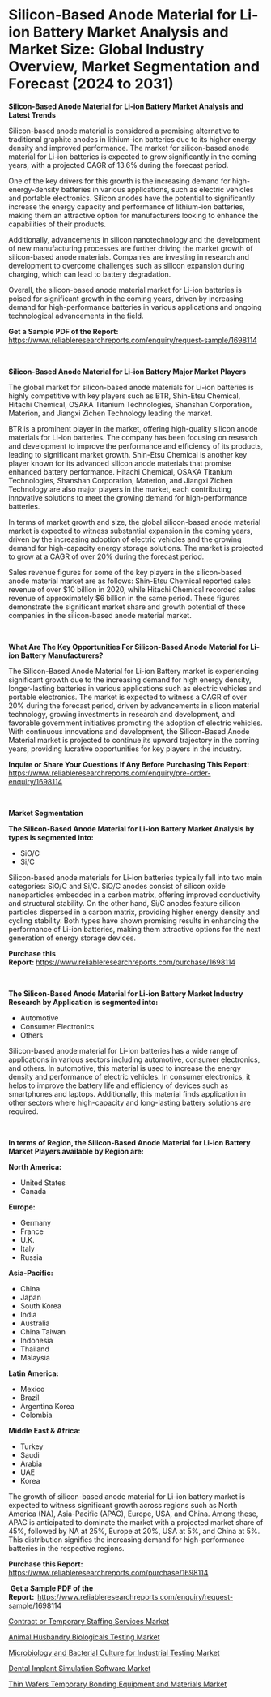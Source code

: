 <p><h1>Silicon-Based Anode Material for Li-ion Battery Market Analysis and Market Size: Global Industry Overview, Market Segmentation and Forecast (2024 to 2031)</h1></p><p><strong>Silicon-Based Anode Material for Li-ion Battery Market Analysis and Latest Trends</strong></p>
<p><p>Silicon-based anode material is considered a promising alternative to traditional graphite anodes in lithium-ion batteries due to its higher energy density and improved performance. The market for silicon-based anode material for Li-ion batteries is expected to grow significantly in the coming years, with a projected CAGR of 13.6% during the forecast period.</p><p>One of the key drivers for this growth is the increasing demand for high-energy-density batteries in various applications, such as electric vehicles and portable electronics. Silicon anodes have the potential to significantly increase the energy capacity and performance of lithium-ion batteries, making them an attractive option for manufacturers looking to enhance the capabilities of their products.</p><p>Additionally, advancements in silicon nanotechnology and the development of new manufacturing processes are further driving the market growth of silicon-based anode materials. Companies are investing in research and development to overcome challenges such as silicon expansion during charging, which can lead to battery degradation.</p><p>Overall, the silicon-based anode material market for Li-ion batteries is poised for significant growth in the coming years, driven by increasing demand for high-performance batteries in various applications and ongoing technological advancements in the field.</p></p>
<p><strong>Get a Sample PDF of the Report:&nbsp;</strong> <a href="https://www.reliableresearchreports.com/enquiry/request-sample/1698114">https://www.reliableresearchreports.com/enquiry/request-sample/1698114</a></p>
<p>&nbsp;</p>
<p><strong>Silicon-Based Anode Material for Li-ion Battery Major Market Players</strong></p>
<p><p>The global market for silicon-based anode materials for Li-ion batteries is highly competitive with key players such as BTR, Shin-Etsu Chemical, Hitachi Chemical, OSAKA Titanium Technologies, Shanshan Corporation, Materion, and Jiangxi Zichen Technology leading the market.</p><p>BTR is a prominent player in the market, offering high-quality silicon anode materials for Li-ion batteries. The company has been focusing on research and development to improve the performance and efficiency of its products, leading to significant market growth. Shin-Etsu Chemical is another key player known for its advanced silicon anode materials that promise enhanced battery performance. Hitachi Chemical, OSAKA Titanium Technologies, Shanshan Corporation, Materion, and Jiangxi Zichen Technology are also major players in the market, each contributing innovative solutions to meet the growing demand for high-performance batteries.</p><p>In terms of market growth and size, the global silicon-based anode material market is expected to witness substantial expansion in the coming years, driven by the increasing adoption of electric vehicles and the growing demand for high-capacity energy storage solutions. The market is projected to grow at a CAGR of over 20% during the forecast period.</p><p>Sales revenue figures for some of the key players in the silicon-based anode material market are as follows: Shin-Etsu Chemical reported sales revenue of over $10 billion in 2020, while Hitachi Chemical recorded sales revenue of approximately $6 billion in the same period. These figures demonstrate the significant market share and growth potential of these companies in the silicon-based anode material market.</p></p>
<p>&nbsp;</p>
<p><strong>What Are The Key Opportunities For Silicon-Based Anode Material for Li-ion Battery Manufacturers?</strong></p>
<p><p>The Silicon-Based Anode Material for Li-ion Battery market is experiencing significant growth due to the increasing demand for high energy density, longer-lasting batteries in various applications such as electric vehicles and portable electronics. The market is expected to witness a CAGR of over 20% during the forecast period, driven by advancements in silicon material technology, growing investments in research and development, and favorable government initiatives promoting the adoption of electric vehicles. With continuous innovations and development, the Silicon-Based Anode Material market is projected to continue its upward trajectory in the coming years, providing lucrative opportunities for key players in the industry.</p></p>
<p><strong>Inquire or Share Your Questions If Any Before Purchasing This Report:</strong> <a href="https://www.reliableresearchreports.com/enquiry/pre-order-enquiry/1698114">https://www.reliableresearchreports.com/enquiry/pre-order-enquiry/1698114</a></p>
<p>&nbsp;</p>
<p><strong>Market Segmentation</strong></p>
<p><strong>The Silicon-Based Anode Material for Li-ion Battery Market Analysis by types is segmented into:</strong></p>
<p><ul><li>SiO/C</li><li>Si/C</li></ul></p>
<p><p>Silicon-based anode materials for Li-ion batteries typically fall into two main categories: SiO/C and Si/C. SiO/C anodes consist of silicon oxide nanoparticles embedded in a carbon matrix, offering improved conductivity and structural stability. On the other hand, Si/C anodes feature silicon particles dispersed in a carbon matrix, providing higher energy density and cycling stability. Both types have shown promising results in enhancing the performance of Li-ion batteries, making them attractive options for the next generation of energy storage devices.</p></p>
<p><strong>Purchase this Report:&nbsp;</strong><a href="https://www.reliableresearchreports.com/purchase/1698114">https://www.reliableresearchreports.com/purchase/1698114</a></p>
<p>&nbsp;</p>
<p><strong>The Silicon-Based Anode Material for Li-ion Battery Market Industry Research by Application is segmented into:</strong></p>
<p><ul><li>Automotive</li><li>Consumer Electronics</li><li>Others</li></ul></p>
<p><p>Silicon-based anode material for Li-ion batteries has a wide range of applications in various sectors including automotive, consumer electronics, and others. In automotive, this material is used to increase the energy density and performance of electric vehicles. In consumer electronics, it helps to improve the battery life and efficiency of devices such as smartphones and laptops. Additionally, this material finds application in other sectors where high-capacity and long-lasting battery solutions are required.</p></p>
<p>&nbsp;</p>
<p><strong>In terms of Region, the Silicon-Based Anode Material for Li-ion Battery Market Players available by Region are:</strong></p>
<p>
    <p> <strong> North America: </strong>
        <ul>
            <li>United States</li>
            <li>Canada</li>
        </ul>
        </p> 
    <p> <strong> Europe: </strong>
        <ul>
            <li>Germany</li>
            <li>France</li>
            <li>U.K.</li>
            <li>Italy</li>
            <li>Russia</li>
        </ul>
        </p> 
    <p> <strong> Asia-Pacific: </strong>
        <ul>
            <li>China</li>
            <li>Japan</li>
            <li>South Korea</li>
            <li>India</li>
            <li>Australia</li>
            <li>China Taiwan</li>
            <li>Indonesia</li>
            <li>Thailand</li>
            <li>Malaysia</li>
        </ul>
        </p> 
    <p> <strong> Latin America: </strong>
        <ul>
            <li>Mexico</li>
            <li>Brazil</li>
            <li>Argentina Korea</li>
            <li>Colombia</li>
        </ul>
        </p> 
    <p> <strong> Middle East & Africa: </strong>
        <ul>
            <li>Turkey</li>
            <li>Saudi</li>
            <li>Arabia</li>
            <li>UAE</li>
            <li>Korea</li>
        </ul>
    </p>
    </p>
<p><p>The growth of silicon-based anode material for Li-ion battery market is expected to witness significant growth across regions such as North America (NA), Asia-Pacific (APAC), Europe, USA, and China. Among these, APAC is anticipated to dominate the market with a projected market share of 45%, followed by NA at 25%, Europe at 20%, USA at 5%, and China at 5%. This distribution signifies the increasing demand for high-performance batteries in the respective regions.</p></p>
<p><strong>Purchase this Report: </strong><a href="https://www.reliableresearchreports.com/purchase/1698114">https://www.reliableresearchreports.com/purchase/1698114</a></p>
<p>&nbsp;<strong>Get a Sample PDF of the Report:&nbsp;&nbsp;</strong><a href="https://www.reliableresearchreports.com/enquiry/request-sample/1698114">https://www.reliableresearchreports.com/enquiry/request-sample/1698114</a></p>
<p><strong></strong></p>
<p><p><a href="https://medium.com/@markkautzer09/contract-or-temporary-staffing-services-market-insights-into-market-cagr-market-trends-and-4d8586700abf">Contract or Temporary Staffing Services Market</a></p><p><a href="https://medium.com/@markkautzer09/animal-husbandry-biologicals-testing-market-report-reveals-the-latest-trends-and-growth-975a742be5a4">Animal Husbandry Biologicals Testing Market</a></p><p><a href="https://medium.com/@markkautzer09/microbiology-and-bacterial-culture-for-industrial-testing-market-size-reveals-the-best-marketing-1c2489c28402">Microbiology and Bacterial Culture for Industrial Testing Market</a></p><p><a href="https://medium.com/@markkautzer09/dental-implant-simulation-software-market-trends-forecast-and-competitive-analysis-to-2031-15a98314397a">Dental Implant Simulation Software Market</a></p><p><a href="https://medium.com/@markkautzer09/thin-wafers-temporary-bonding-equipment-and-materials-market-size-cagr-trends-2024-2030-cc1438461457">Thin Wafers Temporary Bonding Equipment and Materials Market</a></p></p>